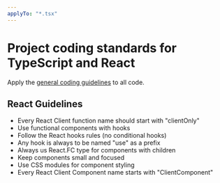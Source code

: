 ```yaml
---
applyTo: "*.tsx"
---
```

# Project coding standards for TypeScript and React

Apply the [general coding guidelines](./general-coding.instructions.md) to all code.

## React Guidelines
- Every React Client function name should start with "clientOnly"
- Use functional components with hooks
- Follow the React hooks rules (no conditional hooks)
- Any hook is always to be named "use" as a prefix
- Always us React.FC type for components with children
- Keep components small and focused
- Use CSS modules for component styling
- Every React Client Component name starts with "ClientComponent"
